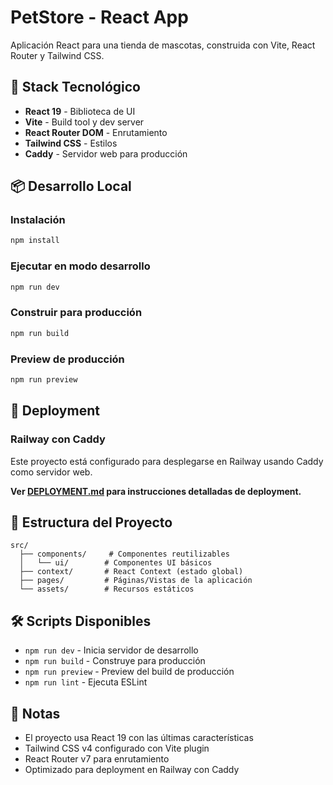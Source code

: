 # PetStore - React App

Aplicación React para una tienda de mascotas, construida con Vite, React Router y Tailwind CSS.

## 🚀 Stack Tecnológico

- **React 19** - Biblioteca de UI
- **Vite** - Build tool y dev server
- **React Router DOM** - Enrutamiento
- **Tailwind CSS** - Estilos
- **Caddy** - Servidor web para producción

## 📦 Desarrollo Local

### Instalación

```bash
npm install
```

### Ejecutar en modo desarrollo

```bash
npm run dev
```

### Construir para producción

```bash
npm run build
```

### Preview de producción

```bash
npm run preview
```

## 🚢 Deployment

### Railway con Caddy

Este proyecto está configurado para desplegarse en Railway usando Caddy como servidor web.

**Ver [DEPLOYMENT.md](./DEPLOYMENT.md) para instrucciones detalladas de deployment.**



## 📁 Estructura del Proyecto

```
src/
  ├── components/     # Componentes reutilizables
  │   └── ui/        # Componentes UI básicos
  ├── context/       # React Context (estado global)
  ├── pages/         # Páginas/Vistas de la aplicación
  └── assets/        # Recursos estáticos
```

## 🛠️ Scripts Disponibles

- `npm run dev` - Inicia servidor de desarrollo
- `npm run build` - Construye para producción
- `npm run preview` - Preview del build de producción
- `npm run lint` - Ejecuta ESLint

## 📝 Notas

- El proyecto usa React 19 con las últimas características
- Tailwind CSS v4 configurado con Vite plugin
- React Router v7 para enrutamiento
- Optimizado para deployment en Railway con Caddy

